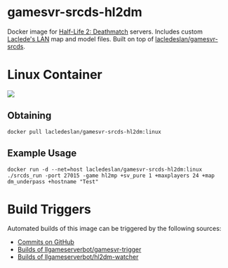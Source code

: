 # gamesvr-srcds-hl2dm
Docker image for [Half-Life 2: Deathmatch](http://store.steampowered.com/app/320/) servers. Includes custom [Laclede's LAN](https://lacledeslan.com) map and model files. Built on top of [lacledeslan/gamesvr-srcds](https://hub.docker.com/r/lacledeslan/gamesvr-srcds).

# Linux Container
[![](https://images.microbadger.com/badges/image/lacledeslan/gamesvr-srcds-hl2dm-freeplay:linux.svg)](https://microbadger.com/images/lacledeslan/gamesvr-srcds-hl2dm-freeplay:linux "Get your own image badge on microbadger.com")

## Obtaining
```
docker pull lacledeslan/gamesvr-srcds-hl2dm:linux
```

## Example Usage
```
docker run -d --net=host lacledeslan/gamesvr-srcds-hl2dm:linux ./srcds_run -port 27015 -game hl2mp +sv_pure 1 +maxplayers 24 +map dm_underpass +hostname "Test"
```

# Build Triggers
Automated builds of this image can be triggered by the following sources:
* [Commits on GitHub](https://github.com/LacledesLAN/gamesvr-srcds-hl2dm)
* [Builds of llgameserverbot/gamesvr-trigger](https://hub.docker.com/r/llgameserverbot/gamesvr-trigger)
* [Builds of llgameserverbot/hl2dm-watcher](https://hub.docker.com/r/llgameserverbot/hl2dm-watcher/)
